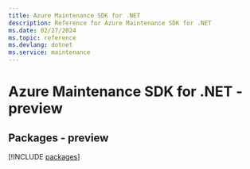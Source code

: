 ```yaml
---
title: Azure Maintenance SDK for .NET
description: Reference for Azure Maintenance SDK for .NET
ms.date: 02/27/2024
ms.topic: reference
ms.devlang: dotnet
ms.service: maintenance
---
```

# Azure Maintenance SDK for .NET - preview
## Packages - preview
[!INCLUDE [packages](maintenance-index.md)]